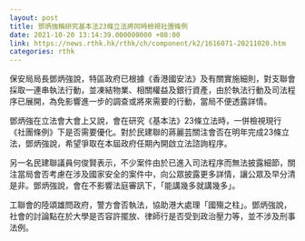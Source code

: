 ```yaml
---
layout: post
title: 鄧炳強稱研究基本法23條立法將同時檢視社團條例
date: 2021-10-20 13:14:39.000000000 +08:00
link: https://news.rthk.hk/rthk/ch/component/k2/1616071-20211020.htm
categories: rthk
---
```


保安局局長鄧炳強說，特區政府已根據《香港國安法》及有關實施細則，對支聯會採取一連串執法行動，並凍結物業、相關權益及銀行資產，由於執法行動及司法程序已展開，為免影響進一步的調查或將來需要的行動，當局不便透露詳情。

鄧炳強在立法會大會上又說，會在研究《基本法》23條立法時，一併檢視現行《社團條例》下是否需要優化。對於民建聯的蔣麗芸關注會否在明年完成23條立法，鄧炳強說，希望爭取在本屆政府任期內開啟立法諮詢程序。

另一名民建聯議員何俊賢表示，不少案件由於已進入司法程序而無法披露細節，關注當局會否考慮在涉及國家安全的案件中，向公眾披露更多詳情，讓公眾及早分清是非。鄧炳強說，會在不影響法庭審訊下，「能講幾多就講幾多」。

工聯會的陸頌雄問政府，警方會否執法，協助港大處理「國殤之柱」。鄧炳強說，社會的討論點在於大學是否容許擺放、律師行是否受到政治壓力等，並不涉及刑事法例。
